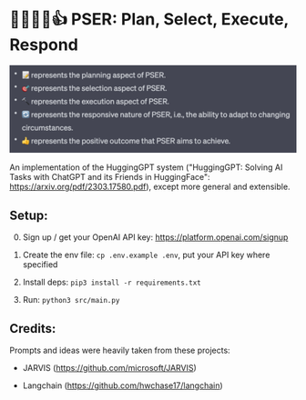 # 📝🎯🔨🔄👍 PSER: Plan, Select, Execute, Respond

![alt text](./pser.png)

An implementation of the HuggingGPT system ("HuggingGPT: Solving AI Tasks with ChatGPT and its Friends in HuggingFace": https://arxiv.org/pdf/2303.17580.pdf), except more general and extensible.

## Setup:

0. Sign up / get your OpenAI API key: https://platform.openai.com/signup

0. Create the env file: `cp .env.example .env`, put your API key where specified

0. Install deps: `pip3 install -r requirements.txt`

0. Run: `python3 src/main.py`

## Credits:

Prompts and ideas were heavily taken from these projects:

* JARVIS (https://github.com/microsoft/JARVIS)

* Langchain (https://github.com/hwchase17/langchain)